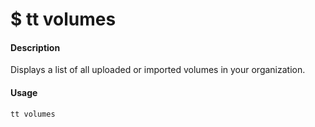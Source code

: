 <h1 class="title">$ tt volumes</h1>

#### Description
Displays a list of all uploaded or imported volumes in your organization.

#### Usage
```bash
tt volumes
```

